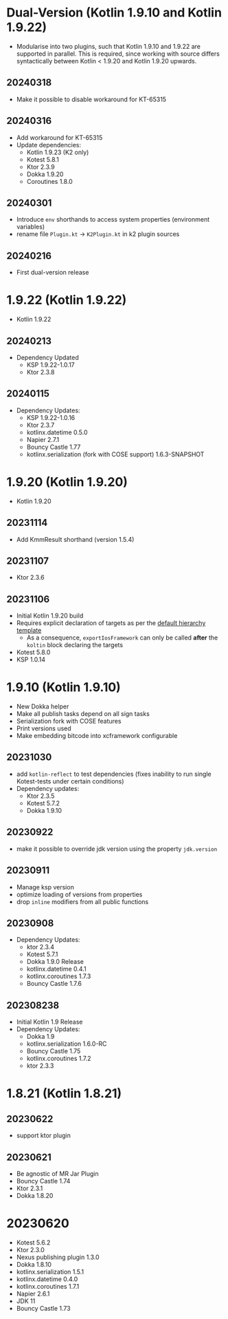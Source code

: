 # Dual-Version (Kotlin 1.9.10 and Kotlin 1.9.22)
* Modularise into two plugins, such that Kotlin 1.9.10 and 1.9.22 are supported in parallel.
  This is required, since working with source differs syntactically between Kotlin < 1.9.20
  and Kotlin 1.9.20 upwards.

## 20240318
* Make it possible to disable workaround for KT-65315

## 20240316
* Add workaround for KT-65315
* Update dependencies:
  * Kotlin 1.9.23 (K2 only)
  * Kotest 5.8.1
  * Ktor 2.3.9
  * Dokka 1.9.20
  * Coroutines 1.8.0

## 20240301
* Introduce `env` shorthands to access system properties (environment variables)
* rename file `Plugin.kt` -> `K2Plugin.kt` in k2 plugin sources

## 20240216
* First dual-version release

# 1.9.22 (Kotlin 1.9.22)
* Kotlin 1.9.22

## 20240213
* Dependency Updated
  * KSP 1.9.22-1.0.17
  * Ktor 2.3.8

## 20240115
* Dependency Updates:
  * KSP 1.9.22-1.0.16
  * Ktor 2.3.7
  * kotlinx.datetime 0.5.0
  * Napier 2.7.1
  * Bouncy Castle 1.77
  * kotlinx.serialization (fork with COSE support) 1.6.3-SNAPSHOT

# 1.9.20 (Kotlin 1.9.20)
* Kotlin 1.9.20

## 20231114
* Add KmmResult shorthand (version 1.5.4)

## 20231107
* Ktor 2.3.6


## 20231106
* Initial Kotlin 1.9.20 build
* Requires explicit declaration of targets as per the [default hierarchy template](https://kotlinlang.org/docs/multiplatform-hierarchy.html?utm_campaign=hierarchy-template#default-hierarchy-template)
  * As a consequence, `exportIosFramework` can only be called **after** the `koltin` block declaring the targets
* Kotest 5.8.0
* KSP 1.0.14

# 1.9.10 (Kotlin 1.9.10)
* New Dokka helper
* Make all publish tasks depend on all sign tasks
* Serialization fork with COSE features
* Print versions used
* Make embedding bitcode into xcframework configurable

## 20231030
* add `kotlin-reflect` to test dependencies (fixes inability to run single Kotest-tests under certain conditions)
* Dependency updates:
    * Ktor 2.3.5
    * Kotest 5.7.2
    * Dokka 1.9.10

## 20230922
* make it possible to override jdk version using the property `jdk.version`

## 20230911
* Manage ksp version
* optimize loading of versions from properties
* drop `inline` modifiers from all public functions

## 20230908
* Dependency Updates:
  * ktor 2.3.4
  * Kotest 5.7.1
  * Dokka 1.9.0 Release
  * kotlinx.datetime 0.4.1
  * kotlinx.coroutines 1.7.3
  * Bouncy Castle 1.7.6

## 202308238
* Initial Kotlin 1.9 Release
* Dependency Updates:
  * Dokka 1.9
  * kotlinx.serialization 1.6.0-RC
  * Bouncy Castle 1.75
  * kotlinx.coroutines 1.7.2
  * ktor 2.3.3


# 1.8.21 (Kotlin 1.8.21)

## 20230622
* support ktor plugin

## 20230621
* Be agnostic of MR Jar Plugin
* Bouncy Castle 1.74
* Ktor 2.3.1
* Dokka 1.8.20

# 20230620
* Kotest 5.6.2
* Ktor 2.3.0
* Nexus publishing plugin 1.3.0
* Dokka 1.8.10
* kotlinx.serialization 1.5.1
* kotlinx.datetime 0.4.0
* kotlinx.coroutines 1.7.1
* Napier 2.6.1
* JDK 11
* Bouncy Castle 1.73
 